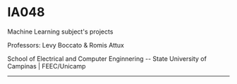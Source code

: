 # IA048

Machine Learning subject's projects

Professors: Levy Boccato & Romis Attux

School of Electrical and Computer Enginnering -- State University of Campinas | FEEC/Unicamp

---
